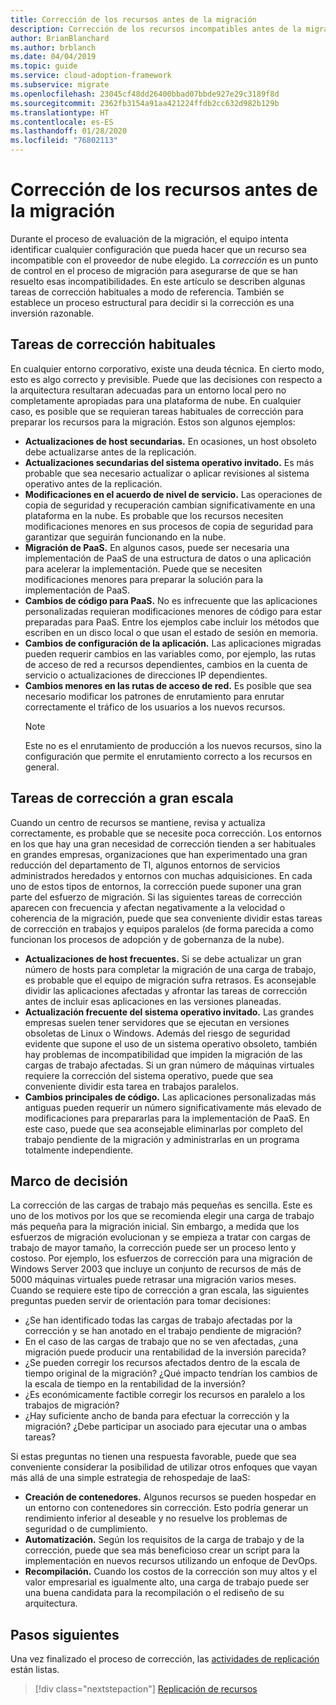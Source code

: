 ```yaml
---
title: Corrección de los recursos antes de la migración
description: Corrección de los recursos incompatibles antes de la migración
author: BrianBlanchard
ms.author: brblanch
ms.date: 04/04/2019
ms.topic: guide
ms.service: cloud-adoption-framework
ms.subservice: migrate
ms.openlocfilehash: 23045cf48dd26400bbad07bbde927e29c3189f8d
ms.sourcegitcommit: 2362fb3154a91aa421224ffdb2cc632d982b129b
ms.translationtype: HT
ms.contentlocale: es-ES
ms.lasthandoff: 01/28/2020
ms.locfileid: "76802113"
---
```

# <a name="remediate-assets-prior-to-migration"></a>Corrección de los recursos antes de la migración

Durante el proceso de evaluación de la migración, el equipo intenta identificar cualquier configuración que pueda hacer que un recurso sea incompatible con el proveedor de nube elegido. La *corrección* es un punto de control en el proceso de migración para asegurarse de que se han resuelto esas incompatibilidades. En este artículo se describen algunas tareas de corrección habituales a modo de referencia. También se establece un proceso estructural para decidir si la corrección es una inversión razonable.

## <a name="common-remediation-tasks"></a>Tareas de corrección habituales

En cualquier entorno corporativo, existe una deuda técnica. En cierto modo, esto es algo correcto y previsible. Puede que las decisiones con respecto a la arquitectura resultaran adecuadas para un entorno local pero no completamente apropiadas para una plataforma de nube. En cualquier caso, es posible que se requieran tareas habituales de corrección para preparar los recursos para la migración. Estos son algunos ejemplos:

- **Actualizaciones de host secundarias.** En ocasiones, un host obsoleto debe actualizarse antes de la replicación.
- **Actualizaciones secundarias del sistema operativo invitado.** Es más probable que sea necesario actualizar o aplicar revisiones al sistema operativo antes de la replicación.
- **Modificaciones en el acuerdo de nivel de servicio.** Las operaciones de copia de seguridad y recuperación cambian significativamente en una plataforma en la nube. Es probable que los recursos necesiten modificaciones menores en sus procesos de copia de seguridad para garantizar que seguirán funcionando en la nube.
- **Migración de PaaS.** En algunos casos, puede ser necesaria una implementación de PaaS de una estructura de datos o una aplicación para acelerar la implementación. Puede que se necesiten modificaciones menores para preparar la solución para la implementación de PaaS.
- **Cambios de código para PaaS.** No es infrecuente que las aplicaciones personalizadas requieran modificaciones menores de código para estar preparadas para PaaS. Entre los ejemplos cabe incluir los métodos que escriben en un disco local o que usan el estado de sesión en memoria.
- **Cambios de configuración de la aplicación.** Las aplicaciones migradas pueden requerir cambios en las variables como, por ejemplo, las rutas de acceso de red a recursos dependientes, cambios en la cuenta de servicio o actualizaciones de direcciones IP dependientes.
- **Cambios menores en las rutas de acceso de red.** Es posible que sea necesario modificar los patrones de enrutamiento para enrutar correctamente el tráfico de los usuarios a los nuevos recursos.
    > [!NOTE]
    > Este no es el enrutamiento de producción a los nuevos recursos, sino la configuración que permite el enrutamiento correcto a los recursos en general.

## <a name="large-scale-remediation-tasks"></a>Tareas de corrección a gran escala

Cuando un centro de recursos se mantiene, revisa y actualiza correctamente, es probable que se necesite poca corrección. Los entornos en los que hay una gran necesidad de corrección tienden a ser habituales en grandes empresas, organizaciones que han experimentado una gran reducción del departamento de TI, algunos entornos de servicios administrados heredados y entornos con muchas adquisiciones. En cada uno de estos tipos de entornos, la corrección puede suponer una gran parte del esfuerzo de migración. Si las siguientes tareas de corrección aparecen con frecuencia y afectan negativamente a la velocidad o coherencia de la migración, puede que sea conveniente dividir estas tareas de corrección en trabajos y equipos paralelos (de forma parecida a como funcionan los procesos de adopción y de gobernanza de la nube).

- **Actualizaciones de host frecuentes.** Si se debe actualizar un gran número de hosts para completar la migración de una carga de trabajo, es probable que el equipo de migración sufra retrasos. Es aconsejable dividir las aplicaciones afectadas y afrontar las tareas de corrección antes de incluir esas aplicaciones en las versiones planeadas.
- **Actualización frecuente del sistema operativo invitado.** Las grandes empresas suelen tener servidores que se ejecutan en versiones obsoletas de Linux o Windows. Además del riesgo de seguridad evidente que supone el uso de un sistema operativo obsoleto, también hay problemas de incompatibilidad que impiden la migración de las cargas de trabajo afectadas. Si un gran número de máquinas virtuales requiere la corrección del sistema operativo, puede que sea conveniente dividir esta tarea en trabajos paralelos.
- **Cambios principales de código.** Las aplicaciones personalizadas más antiguas pueden requerir un número significativamente más elevado de modificaciones para prepararlas para la implementación de PaaS. En este caso, puede que sea aconsejable eliminarlas por completo del trabajo pendiente de la migración y administrarlas en un programa totalmente independiente.

## <a name="decision-framework"></a>Marco de decisión

La corrección de las cargas de trabajo más pequeñas es sencilla. Este es uno de los motivos por los que se recomienda elegir una carga de trabajo más pequeña para la migración inicial. Sin embargo, a medida que los esfuerzos de migración evolucionan y se empieza a tratar con cargas de trabajo de mayor tamaño, la corrección puede ser un proceso lento y costoso. Por ejemplo, los esfuerzos de corrección para una migración de Windows Server 2003 que incluye un conjunto de recursos de más de 5000 máquinas virtuales puede retrasar una migración varios meses. Cuando se requiere este tipo de corrección a gran escala, las siguientes preguntas pueden servir de orientación para tomar decisiones:

- ¿Se han identificado todas las cargas de trabajo afectadas por la corrección y se han anotado en el trabajo pendiente de migración?
- En el caso de las cargas de trabajo que no se ven afectadas, ¿una migración puede producir una rentabilidad de la inversión parecida?
- ¿Se pueden corregir los recursos afectados dentro de la escala de tiempo original de la migración? ¿Qué impacto tendrían los cambios de la escala de tiempo en la rentabilidad de la inversión?
- ¿Es económicamente factible corregir los recursos en paralelo a los trabajos de migración?
- ¿Hay suficiente ancho de banda para efectuar la corrección y la migración? ¿Debe participar un asociado para ejecutar una o ambas tareas?

Si estas preguntas no tienen una respuesta favorable, puede que sea conveniente considerar la posibilidad de utilizar otros enfoques que vayan más allá de una simple estrategia de rehospedaje de IaaS:

- **Creación de contenedores.** Algunos recursos se pueden hospedar en un entorno con contenedores sin corrección. Esto podría generar un rendimiento inferior al deseable y no resuelve los problemas de seguridad o de cumplimiento.
- **Automatización.** Según los requisitos de la carga de trabajo y de la corrección, puede que sea más beneficioso crear un script para la implementación en nuevos recursos utilizando un enfoque de DevOps.
- **Recompilación.** Cuando los costos de la corrección son muy altos y el valor empresarial es igualmente alto, una carga de trabajo puede ser una buena candidata para la recompilación o el rediseño de su arquitectura.

## <a name="next-steps"></a>Pasos siguientes

Una vez finalizado el proceso de corrección, las [actividades de replicación](./replicate.md) están listas.

> [!div class="nextstepaction"]
> [Replicación de recursos](./replicate.md)
